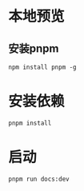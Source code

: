 # 本地预览

## 安装pnpm
```
npm install pnpm -g
```
# 安装依赖
```
pnpm install
```
# 启动
```
pnpm run docs:dev
```
